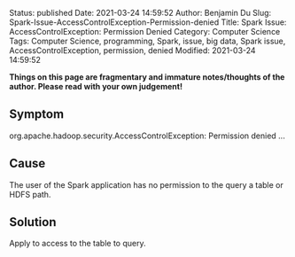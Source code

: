 Status: published
Date: 2021-03-24 14:59:52
Author: Benjamin Du
Slug: Spark-Issue-AccessControlException-Permission-denied
Title: Spark Issue: AccessControlException: Permission Denied
Category: Computer Science
Tags: Computer Science, programming, Spark, issue, big data, Spark issue, AccessControlException, permission, denied
Modified: 2021-03-24 14:59:52

**Things on this page are fragmentary and immature notes/thoughts of the author. Please read with your own judgement!**


## Symptom

org.apache.hadoop.security.AccessControlException: Permission denied ...

## Cause
The user of the Spark application has no permission to the query a table or HDFS path.

## Solution

Apply to access to the table to query.
